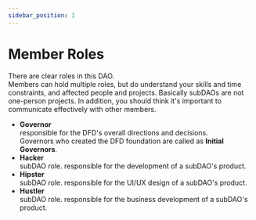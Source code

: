 ```yaml
---
sidebar_position: 1
---
```


# Member Roles

There are clear roles in this DAO.<br />
Members can hold multiple roles, but do understand your skills and time constraints, and affected people and projects. Basically subDAOs are not one-person projects. In addition, you should think it's important to communicate effectively with other members.

- **Governor**<br />
responsible for the DFD's overall directions and decisions.<br />
Governors who created the DFD foundation are called as **Initial Governors**.
- **Hacker**<br />
subDAO role. responsible for the development of a subDAO's product.
- **Hipster**<br />
subDAO role. responsible for the UI/UX design of a subDAO's product.
- **Hustler**<br />
subDAO role. responsible for the business development of a subDAO's product.
